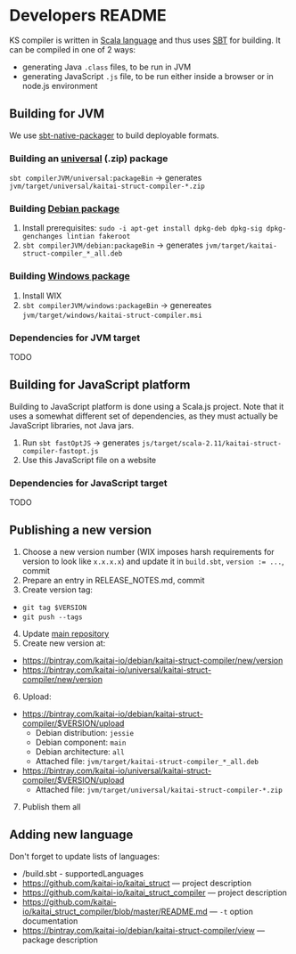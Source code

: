 # Developers README

KS compiler is written in [Scala language] and thus uses [SBT] for
building. It can be compiled in one of 2 ways:

* generating Java `.class` files, to be run in JVM
* generating JavaScript `.js` file, to be run either inside a browser or
  in node.js environment

[Scala language]: http://www.scala-lang.org/
[SBT]: http://www.scala-sbt.org/

## Building for JVM

We use [sbt-native-packager] to build deployable formats.

[sbt-native-packager]: http://www.scala-sbt.org/sbt-native-packager/

### Building an [universal] (.zip) package

[universal]: http://www.scala-sbt.org/sbt-native-packager/formats/universal.html

`sbt compilerJVM/universal:packageBin` → generates `jvm/target/universal/kaitai-struct-compiler-*.zip`

### Building [Debian package]

[Debian package]: http://www.scala-sbt.org/sbt-native-packager/formats/debian.html

1. Install prerequisites: `sudo -i apt-get install dpkg-deb dpkg-sig dpkg-genchanges lintian fakeroot`
2. `sbt compilerJVM/debian:packageBin` -> generates `jvm/target/kaitai-struct-compiler_*_all.deb`

### Building [Windows package]

[Windows package]: http://www.scala-sbt.org/sbt-native-packager/formats/windows.html

1. Install WIX
2. `sbt compilerJVM/windows:packageBin` -> genereates `jvm/target/windows/kaitai-struct-compiler.msi`

### Dependencies for JVM target

TODO

## Building for JavaScript platform

Building to JavaScript platform is done using a Scala.js project. Note
that it uses a somewhat different set of dependencies, as they must
actually be JavaScript libraries, not Java jars.

1. Run `sbt fastOptJS` -> generates `js/target/scala-2.11/kaitai-struct-compiler-fastopt.js`
2. Use this JavaScript file on a website

### Dependencies for JavaScript target

TODO

## Publishing a new version

1. Choose a new version number (WIX imposes harsh requirements for
  version to look like `x.x.x.x`) and update it in `build.sbt`,
  `version := ...`, commit
2. Prepare an entry in RELEASE_NOTES.md, commit
3. Create version tag:
  * `git tag $VERSION`
  * `git push --tags`
4. Update [main repository](https://github.com/kaitai-io/kaitai_struct)
5. Create new version at:
  * https://bintray.com/kaitai-io/debian/kaitai-struct-compiler/new/version
  * https://bintray.com/kaitai-io/universal/kaitai-struct-compiler/new/version
6. Upload:
  * https://bintray.com/kaitai-io/debian/kaitai-struct-compiler/$VERSION/upload
    * Debian distribution: `jessie`
    * Debian component: `main`
    * Debian architecture: `all`
    * Attached file: `jvm/target/kaitai-struct-compiler_*_all.deb`
  * https://bintray.com/kaitai-io/universal/kaitai-struct-compiler/$VERSION/upload
    * Attached file: `jvm/target/universal/kaitai-struct-compiler-*.zip`
7. Publish them all

## Adding new language

Don't forget to update lists of languages:

* /build.sbt - supportedLanguages
* https://github.com/kaitai-io/kaitai_struct — project description
* https://github.com/kaitai-io/kaitai_struct_compiler — project description
* https://github.com/kaitai-io/kaitai_struct_compiler/blob/master/README.md — `-t` option documentation
* https://bintray.com/kaitai-io/debian/kaitai-struct-compiler/view — package description
